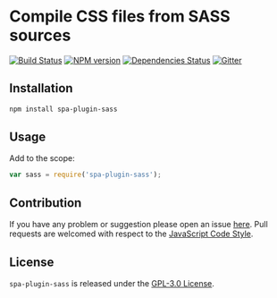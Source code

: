 Compile CSS files from SASS sources
===================================

[![Build Status](https://img.shields.io/travis/spasdk/plugin-sass.svg?style=flat-square)](https://travis-ci.org/spasdk/plugin-sass)
[![NPM version](https://img.shields.io/npm/v/spa-plugin-sass.svg?style=flat-square)](https://www.npmjs.com/package/spa-plugin-sass)
[![Dependencies Status](https://img.shields.io/david/spasdk/plugin-sass.svg?style=flat-square)](https://david-dm.org/spasdk/plugin-sass)
[![Gitter](https://img.shields.io/badge/gitter-join%20chat-blue.svg?style=flat-square)](https://gitter.im/DarkPark/spasdk)


## Installation ##

```bash
npm install spa-plugin-sass
```


## Usage ##

Add to the scope:

```js
var sass = require('spa-plugin-sass');
```


## Contribution ##

If you have any problem or suggestion please open an issue [here](https://github.com/spasdk/plugin-sass/issues).
Pull requests are welcomed with respect to the [JavaScript Code Style](https://github.com/DarkPark/jscs).


## License ##

`spa-plugin-sass` is released under the [GPL-3.0 License](http://opensource.org/licenses/GPL-3.0).
